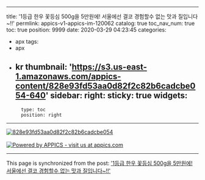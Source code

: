 
---
title: '1등급 한우 꽃등심 500g을 5만원에! 서울에선 결코 경험할수 없는 맛과 질입니다~!!'
permlink: appics-v1-appics-im-120062
catalog: true
toc_nav_num: true
toc: true
position: 9999
date: 2020-03-29 04:23:45
categories:
- apx
tags:
- apx
- kr
thumbnail: 'https://s3.us-east-1.amazonaws.com/appics-content/828e93fd53aa0d82f2c82b6cadcbe054-640'
sidebar:
    right:
        sticky: true
widgets:
    -
        type: toc
        position: right
---


[![828e93fd53aa0d82f2c82b6cadcbe054](https://s3.us-east-1.amazonaws.com/appics-content/828e93fd53aa0d82f2c82b6cadcbe054-640)](https://appics.com/referenced.html?ref=steemit.com&type=image&id=120062&url=https://s3.us-east-1.amazonaws.com/appics-content/828e93fd53aa0d82f2c82b6cadcbe054-640&caption=1%EB%93%B1%EA%B8%89%20%ED%95%9C%EC%9A%B0%20%EA%BD%83%EB%93%B1%EC%8B%AC%20500g%EC%9D%84%205%EB%A7%8C%EC%9B%90%EC%97%90!%20%EC%84%9C%EC%9A%B8%EC%97%90%EC%84%A0%20%EA%B2%B0%EC%BD%94%20%EA%B2%BD%ED%97%98%ED%95%A0%EC%88%98%20%EC%97%86%EB%8A%94%20%EB%A7%9B%EA%B3%BC%20%EC%A7%88%EC%9E%85%EB%8B%88%EB%8B%A4~!!&category=lifestyle&hashtags=kr&author=coreabeforekorea&profileImageUrl=https://s3.us-east-1.amazonaws.com/appics-content/profileImages/3201-1576493221495-640&permlink=appics-v1-appics-im-120062)<br/><br/>[![Powered by APPICS - visit us at appics.com](https://s3.eu-central-1.amazonaws.com/appics-staging/steemit_banner.gif)](https://appics.com/referenced.html?ref=steemit.com&type=image&id=120062&url=https://s3.us-east-1.amazonaws.com/appics-content/828e93fd53aa0d82f2c82b6cadcbe054-640&caption=1%EB%93%B1%EA%B8%89%20%ED%95%9C%EC%9A%B0%20%EA%BD%83%EB%93%B1%EC%8B%AC%20500g%EC%9D%84%205%EB%A7%8C%EC%9B%90%EC%97%90!%20%EC%84%9C%EC%9A%B8%EC%97%90%EC%84%A0%20%EA%B2%B0%EC%BD%94%20%EA%B2%BD%ED%97%98%ED%95%A0%EC%88%98%20%EC%97%86%EB%8A%94%20%EB%A7%9B%EA%B3%BC%20%EC%A7%88%EC%9E%85%EB%8B%88%EB%8B%A4~!!&category=lifestyle&hashtags=kr&author=coreabeforekorea&profileImageUrl=https://s3.us-east-1.amazonaws.com/appics-content/profileImages/3201-1576493221495-640&permlink=appics-v1-appics-im-120062)

- - -

This page is synchronized from the post: ['1등급 한우 꽃등심 500g을 5만원에! 서울에선 결코 경험할수 없는 맛과 질입니다~!!'](https://steemit.com/@coreabeforekorea/appics-v1-appics-im-120062)
